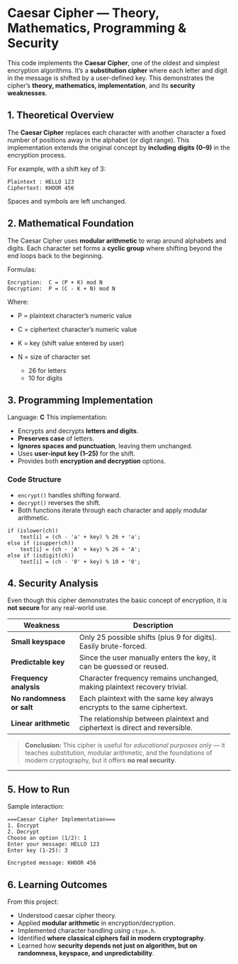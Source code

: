 
# Caesar Cipher — Theory, Mathematics, Programming & Security

This code implements the **Caesar Cipher**, one of the oldest and simplest encryption algorithms.
It’s a **substitution cipher** where each letter and digit in the message is shifted by a user-defined key.
This demonstrates the cipher’s **theory, mathematics, implementation**, and its **security weaknesses**.

## 1. Theoretical Overview

The **Caesar Cipher** replaces each character with another character a fixed number of positions away in the alphabet (or digit range).
This implementation extends the original concept by **including digits (0–9)** in the encryption process.

For example, with a shift key of 3:

```
Plaintext : HELLO 123
Ciphertext: KHOOR 456
```

Spaces and symbols are left unchanged.

## 2. Mathematical Foundation

The Caesar Cipher uses **modular arithmetic** to wrap around alphabets and digits.
Each character set forms a **cyclic group** where shifting beyond the end loops back to the beginning.

Formulas:

```
Encryption:  C = (P + K) mod N
Decryption:  P = (C - K + N) mod N
```

Where:

- P = plaintext character’s numeric value
- C = ciphertext character’s numeric value
- K = key (shift value entered by user)
- N = size of character set

  * 26 for letters
  * 10 for digits

## 3. Programming Implementation

Language: **C**
This implementation:

- Encrypts and decrypts **letters and digits**.
- **Preserves case** of letters.
- **Ignores spaces and punctuation**, leaving them unchanged.
- Uses **user-input key (1–25)** for the shift.
- Provides both **encryption and decryption** options.

### Code Structure

- `encrypt()` handles shifting forward.
- `decrypt()` reverses the shift.
- Both functions iterate through each character and apply modular arithmetic.

```
if (islower(ch)) 
    text[i] = (ch - 'a' + key) % 26 + 'a';
else if (isupper(ch))
    text[i] = (ch - 'A' + key) % 26 + 'A';
else if (isdigit(ch))
    text[i] = (ch - '0' + key) % 10 + '0';
```

## 4. Security Analysis

Even though this cipher demonstrates the basic concept of encryption, it is **not secure** for any real-world use.

| Weakness | Description |
| -------- | ----------- |
| **Small keyspace** | Only 25 possible shifts (plus 9 for digits). Easily brute-forced. |
| **Predictable key** | Since the user manually enters the key, it can be guessed or reused. |
| **Frequency analysis** | Character frequency remains unchanged, making plaintext recovery trivial. |
| **No randomness or salt** | Each plaintext with the same key always encrypts to the same ciphertext. |
| **Linear arithmetic** | The relationship between plaintext and ciphertext is direct and reversible. |

> **Conclusion:**
> This cipher is useful for *educational purposes only* — it teaches substitution, modular arithmetic, and the foundations of modern cryptography, but it offers **no real security**.

---

## 5. How to Run

Sample interaction:

```
===Caesar Cipher Implementation===
1. Encrypt 
2. Decrypt 
Choose an option (1/2): 1
Enter your message: HELLO 123
Enter key (1-25): 3

Encrypted message: KHOOR 456
```

## 6. Learning Outcomes

From this project:

- Understood caesar cipher theory.
- Applied **modular arithmetic** in encryption/decryption.
- Implemented character handling using `ctype.h`.
- Identified **where classical ciphers fail in modern cryptography**.
- Learned how **security depends not just on algorithm, but on randomness, keyspace, and unpredictability**.


